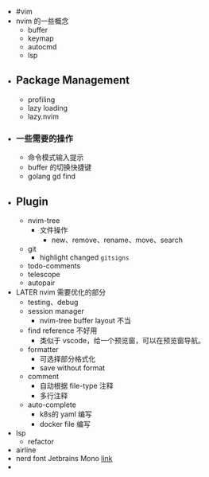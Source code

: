 - #vim
- nvim 的一些概念
	- buffer
	- keymap
	- autocmd
	- lsp
- ## Package Management
	- profiling
	- lazy loading
	- lazy.nvim
- ### 一些需要的操作
	- 命令模式输入提示
	- buffer 的切换快捷键
	- golang gd find
- ## Plugin
	- nvim-tree
		- 文件操作
			- new、remove、rename、move、search
	- git
		- highlight changed `gitsigns`
	- todo-comments
	- telescope
	- autopair
- LATER nvim 需要优化的部分
	- testing、debug
	- session manager
		- nvim-tree buffer layout 不当
	- find reference 不好用
		- 类似于 vscode，给一个预览窗，可以在预览窗导航。
	- formatter
		- 可选择部分格式化
		- save without format
	- comment
		- 自动根据 file-type 注释
		- 多行注释
	- auto-complete
		- k8s的 yaml 编写
		- docker file 编写
- lsp
	- refactor
- airline
- nerd font Jetbrains  Mono [link](https://github.com/ryanoasis/nerd-fonts/blob/master/patched-fonts/JetBrainsMono/font-info.md)
-